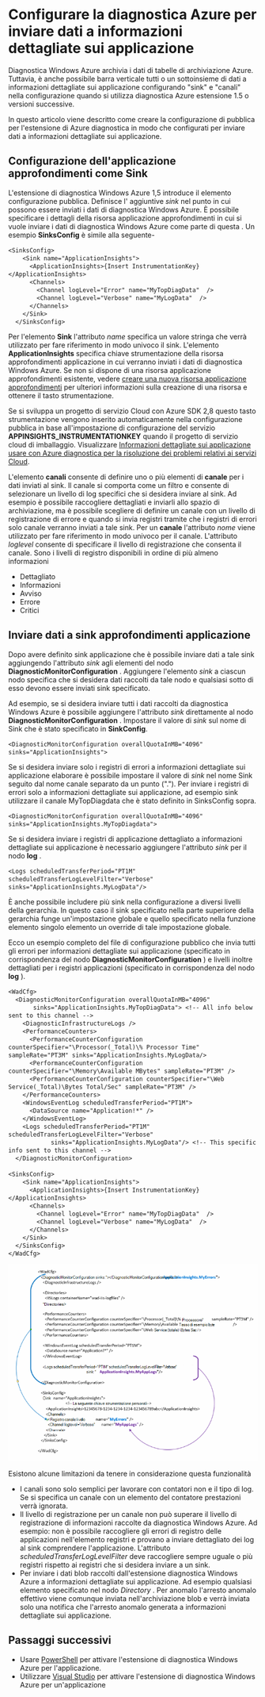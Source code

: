 <properties
   pageTitle="Configurare la diagnostica Azure per inviare dati a informazioni dettagliate sui applicazione | Microsoft Azure"
   description="Aggiornare la configurazione di pubblico Azure diagnostica per inviare dati a informazioni dettagliate sui applicazione."
   services="multiple"
   documentationCenter=".net"
   authors="sbtron"
   manager="douge"
   editor="" />
<tags
   ms.service="application-insights"
   ms.devlang="na"
   ms.topic="article"
   ms.tgt_pltfrm="na"
   ms.workload="na"
   ms.date="12/15/2015"
   ms.author="saurabh" />

# <a name="configure-azure-diagnostics-to-send-data-to-application-insights"></a>Configurare la diagnostica Azure per inviare dati a informazioni dettagliate sui applicazione

Diagnostica Windows Azure archivia i dati di tabelle di archiviazione Azure.  Tuttavia, è anche possibile barra verticale tutti o un sottoinsieme di dati a informazioni dettagliate sui applicazione configurando "sink" e "canali" nella configurazione quando si utilizza diagnostica Azure estensione 1.5 o versioni successive.

In questo articolo viene descritto come creare la configurazione di pubblica per l'estensione di Azure diagnostica in modo che configurati per inviare dati a informazioni dettagliate sui applicazione.

## <a name="configuring-application-insights-as-a-sink"></a>Configurazione dell'applicazione approfondimenti come Sink

L'estensione di diagnostica Windows Azure 1,5 introduce il **<SinksConfig>** elemento configurazione pubblica. Definisce l' aggiuntive *sink* nel punto in cui possono essere inviati i dati di diagnostica Windows Azure. È possibile specificare i dettagli della risorsa applicazione approfondimenti in cui si vuole inviare i dati di diagnostica Windows Azure come parte di questa **<SinksConfig>**.
Un esempio **SinksConfig** è simile alla seguente-  

    <SinksConfig>
        <Sink name="ApplicationInsights">
          <ApplicationInsights>{Insert InstrumentationKey}</ApplicationInsights>
          <Channels>
            <Channel logLevel="Error" name="MyTopDiagData"  />
            <Channel logLevel="Verbose" name="MyLogData"  />
          </Channels>
        </Sink>
      </SinksConfig>

Per l'elemento **Sink** l'attributo *name* specifica un valore stringa che verrà utilizzato per fare riferimento in modo univoco il sink.
L'elemento **ApplicationInsights** specifica chiave strumentazione della risorsa approfondimenti applicazione in cui verranno inviati i dati di diagnostica Windows Azure. Se non si dispone di una risorsa applicazione approfondimenti esistente, vedere [creare una nuova risorsa applicazione approfondimenti](./application-insights/app-insights-create-new-resource.md) per ulteriori informazioni sulla creazione di una risorsa e ottenere il tasto strumentazione.

Se si sviluppa un progetto di servizio Cloud con Azure SDK 2,8 questo tasto strumentazione vengono inserito automaticamente nella configurazione pubblica in base all'impostazione di configurazione del servizio **APPINSIGHTS_INSTRUMENTATIONKEY** quando il progetto di servizio cloud di imballaggio. Visualizzare [Informazioni dettagliate sui applicazione usare con Azure diagnostica per la risoluzione dei problemi relativi ai servizi Cloud](./cloud-services/cloud-services-dotnet-diagnostics-applicationinsights.md).

L'elemento **canali** consente di definire uno o più elementi di **canale** per i dati inviati al sink. Il canale si comporta come un filtro e consente di selezionare un livello di log specifici che si desidera inviare al sink. Ad esempio è possibile raccogliere dettagliati e inviarli allo spazio di archiviazione, ma è possibile scegliere di definire un canale con un livello di registrazione di errore e quando si invia registri tramite che i registri di errori solo canale verranno inviati a tale sink.
Per un **canale** l'attributo *nome* viene utilizzato per fare riferimento in modo univoco per il canale.
L'attributo *loglevel* consente di specificare il livello di registrazione che consenta il canale. Sono i livelli di registro disponibili in ordine di più almeno informazioni
 - Dettagliato
 - Informazioni
 - Avviso
 - Errore
 - Critici

## <a name="send-data-to-the-application-insights-sink"></a>Inviare dati a sink approfondimenti applicazione
Dopo avere definito sink applicazione che è possibile inviare dati a tale sink aggiungendo l'attributo *sink* agli elementi del nodo **DiagnosticMonitorConfiguration** . Aggiungere l'elemento *sink* a ciascun nodo specifica che si desidera dati raccolti da tale nodo e qualsiasi sotto di esso devono essere inviati sink specificato.

Ad esempio, se si desidera inviare tutti i dati raccolti da diagnostica Windows Azure è possibile aggiungere l'attributo *sink* direttamente al nodo **DiagnosticMonitorConfiguration** . Impostare il valore di *sink* sul nome di Sink che è stato specificato in **SinkConfig**.

    <DiagnosticMonitorConfiguration overallQuotaInMB="4096" sinks="ApplicationInsights">

Se si desidera inviare solo i registri di errori a informazioni dettagliate sui applicazione elaborare è possibile impostare il valore di *sink* nel nome Sink seguito dal nome canale separato da un punto ("."). Per inviare i registri di errori solo a informazioni dettagliate sui applicazione, ad esempio sink utilizzare il canale MyTopDiagdata che è stato definito in SinksConfig sopra.  

    <DiagnosticMonitorConfiguration overallQuotaInMB="4096" sinks="ApplicationInsights.MyTopDiagdata">

Se si desidera inviare i registri di applicazione dettagliato a informazioni dettagliate sui applicazione è necessario aggiungere l'attributo *sink* per il nodo **log** .

    <Logs scheduledTransferPeriod="PT1M" scheduledTransferLogLevelFilter="Verbose" sinks="ApplicationInsights.MyLogData"/>

È anche possibile includere più sink nella configurazione a diversi livelli della gerarchia. In questo caso il sink specificato nella parte superiore della gerarchia funge un'impostazione globale e quello specificato nella funzione elemento singolo elemento un override di tale impostazione globale.    

Ecco un esempio completo del file di configurazione pubblico che invia tutti gli errori per informazioni dettagliate sui applicazione (specificato in corrispondenza del nodo **DiagnosticMonitorConfiguration** ) e livelli inoltre dettagliati per i registri applicazioni (specificato in corrispondenza del nodo **log** ).

    <WadCfg>
      <DiagnosticMonitorConfiguration overallQuotaInMB="4096"
           sinks="ApplicationInsights.MyTopDiagData"> <!-- All info below sent to this channel -->
        <DiagnosticInfrastructureLogs />
        <PerformanceCounters>
          <PerformanceCounterConfiguration counterSpecifier="\Processor(_Total)\% Processor Time" sampleRate="PT3M" sinks="ApplicationInsights.MyLogData/>
          <PerformanceCounterConfiguration counterSpecifier="\Memory\Available MBytes" sampleRate="PT3M" />
          <PerformanceCounterConfiguration counterSpecifier="\Web Service(_Total)\Bytes Total/Sec" sampleRate="PT3M" />
        </PerformanceCounters>
        <WindowsEventLog scheduledTransferPeriod="PT1M">
          <DataSource name="Application!*" />
        </WindowsEventLog>
        <Logs scheduledTransferPeriod="PT1M" scheduledTransferLogLevelFilter="Verbose"
                sinks="ApplicationInsights.MyLogData"/> <!-- This specific info sent to this channel -->
      </DiagnosticMonitorConfiguration>

    <SinksConfig>
        <Sink name="ApplicationInsights">
          <ApplicationInsights>{Insert InstrumentationKey}</ApplicationInsights>
          <Channels>
            <Channel logLevel="Error" name="MyTopDiagData"  />
            <Channel logLevel="Verbose" name="MyLogData"  />
          </Channels>
        </Sink>
      </SinksConfig>
    </WadCfg>

![Configurazione di diagnostica di pubblico](./media/azure-diagnostics-configure-applicationinsights/diagnostics-publicconfig.png)

Esistono alcune limitazioni da tenere in considerazione questa funzionalità

- I canali sono solo semplici per lavorare con contatori non e il tipo di log. Se si specifica un canale con un elemento del contatore prestazioni verrà ignorata.
- Il livello di registrazione per un canale non può superare il livello di registrazione di informazioni raccolte da diagnostica Windows Azure. Ad esempio: non è possibile raccogliere gli errori di registro delle applicazioni nell'elemento registri e provano a inviare dettagliato dei log al sink comprendere l'applicazione. L'attributo *scheduledTransferLogLevelFilter* deve raccogliere sempre uguale o più registri rispetto ai registri che si desidera inviare a un sink.
- Per inviare i dati blob raccolti dall'estensione diagnostica Windows Azure a informazioni dettagliate sui applicazione. Ad esempio qualsiasi elemento specificato nel nodo *Directory* . Per anomalo l'arresto anomalo effettivo viene comunque inviata nell'archiviazione blob e verrà inviata solo una notifica che l'arresto anomalo generata a informazioni dettagliate sui applicazione.


## <a name="next-steps"></a>Passaggi successivi

- Usare [PowerShell](./cloud-services/cloud-services-diagnostics-powershell.md) per attivare l'estensione di diagnostica Windows Azure per l'applicazione. 
- Utilizzare [Visual Studio](vs-azure-tools-diagnostics-for-cloud-services-and-virtual-machines.md) per attivare l'estensione di diagnostica Windows Azure per un'applicazione
